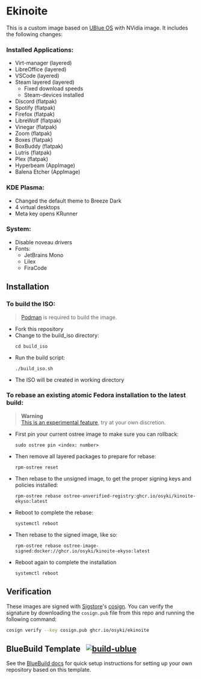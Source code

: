 # Ekinoite

This is a custom image based on [UBlue OS](https://github.com/ublue-os) with NVidia image. It includes the following changes:

### Installed Applications:
- Virt-manager (layered)
- LibreOffice (layered)
- VSCode (layered)
- Steam layered (layered)
  - Fixed download speeds
  - Steam-devices installed
- Discord (flatpak)
- Spotify (flatpak)
- Firefox (flatpak)
- LibreWolf (flatpak)
- Vinegar (flatpak)
- Zoom (flatpak)
- Boxes (flatpak)
- BoxBuddy (flatpak)
- Lutris (flatpak)
- Plex (flatpak)
- Hyperbeam (AppImage)
- Balena Etcher (AppImage)

### KDE Plasma:
- Changed the default theme to Breeze Dark
- 4 virtual desktops
- Meta key opens KRunner

### System:
- Disable noveau drivers
- Fonts:
  - JetBrains Mono
  - Lilex
  - FiraCode


## Installation

### To build the ISO:

> [Podman](https://podman.io/docs/installation) is required to build the image.

- Fork this repository
- Change to the build_iso directory:
  ```
  cd build_iso
  ```
- Run the build script:
  ```
  ./build_iso.sh
  ```
- The ISO will be created in working directory

### To rebase an existing atomic Fedora installation to the latest build:

> **Warning**  
> [This is an experimental feature](https://www.fedoraproject.org/wiki/Changes/OstreeNativeContainerStable), try at your own discretion.

- First pin your current ostree image to make sure you can rollback:
  ```
  sudo ostree pin <index: number>
  ```
- Then remove all layered packages to prepare for rebase:
  ```
  rpm-ostree reset
  ```
- Then rebase to the unsigned image, to get the proper signing keys and policies installed:
  ```
  rpm-ostree rebase ostree-unverified-registry:ghcr.io/osyki/kinoite-ekyso:latest
  ```
- Reboot to complete the rebase:
  ```
  systemctl reboot
  ```
- Then rebase to the signed image, like so:
  ```
  rpm-ostree rebase ostree-image-signed:docker://ghcr.io/osyki/kinoite-ekyso:latest
  ```
- Reboot again to complete the installation
  ```
  systemctl reboot
  ```

## Verification

These images are signed with [Sigstore](https://www.sigstore.dev/)'s [cosign](https://github.com/sigstore/cosign). You can verify the signature by downloading the `cosign.pub` file from this repo and running the following command:

```bash
cosign verify --key cosign.pub ghcr.io/osyki/ekinoite
```

## BlueBuild Template &nbsp; [![build-ublue](https://github.com/blue-build/template/actions/workflows/build.yml/badge.svg)](https://github.com/blue-build/template/actions/workflows/build.yml)

See the [BlueBuild docs](https://blue-build.org/how-to/setup/) for quick setup instructions for setting up your own repository based on this template.